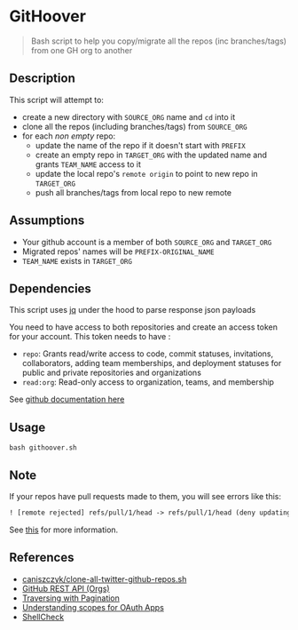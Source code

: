 # GitHoover

> Bash script to help you copy/migrate all the repos (inc branches/tags) from one GH org to another

## Description

This script will attempt to:

- create a new directory with `SOURCE_ORG` name and `cd` into it
- clone all the repos (including branches/tags) from `SOURCE_ORG`
- for each _non empty_ repo:
  - update the name of the repo if it doesn't start with `PREFIX`
  - create an empty repo in `TARGET_ORG` with the updated name and grants `TEAM_NAME` access to it
  - update the local repo's `remote origin` to point to new repo in `TARGET_ORG`
  - push all branches/tags from local repo to new remote

## Assumptions

- Your github account is a member of both `SOURCE_ORG` and `TARGET_ORG`
- Migrated repos' names will be `PREFIX-ORIGINAL_NAME`
- `TEAM_NAME` exists in `TARGET_ORG`

## Dependencies

This script uses [jq](https://stedolan.github.io/jq/download/) under the hood to parse response json payloads

You need to have access to both repositories and create an access token for your account. This token needs to have :

- `repo`: Grants read/write access to code, commit statuses, invitations, collaborators, adding team memberships, and deployment statuses for public and private repositories and organizations
- `read:org`: Read-only access to organization, teams, and membership

See [github documentation here](https://help.github.com/articles/creating-a-personal-access-token-for-the-command-line/)

## Usage

```shell
bash githoover.sh
```

## Note

If your repos have pull requests made to them, you will see errors like this:

```txt
! [remote rejected] refs/pull/1/head -> refs/pull/1/head (deny updating a hidden ref)
```

See [this](https://stackoverflow.com/questions/34265266/remote-rejected-errors-after-mirroring-a-git-repository) for more information.

## References

- [caniszczyk/clone-all-twitter-github-repos.sh](https://gist.github.com/caniszczyk/3856584)
- [GitHub REST API (Orgs)](https://developer.github.com/v3/orgs/)
- [Traversing with Pagination](https://developer.github.com/v3/guides/traversing-with-pagination/)
- [Understanding scopes for OAuth Apps](https://developer.github.com/apps/building-oauth-apps/understanding-scopes-for-oauth-apps/)
- [ShellCheck](https://www.shellcheck.net/)
